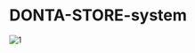 # DONTA-STORE-system
![1](https://github.com/HassanMahdy1/DONTA-STORE-system/assets/138172129/5c9ca123-99f4-4953-9994-2eec5a7dcb5c)
